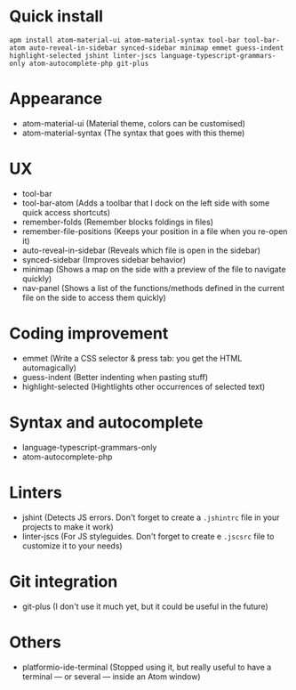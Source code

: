 # Quick install

```shell
apm install atom-material-ui atom-material-syntax tool-bar tool-bar-atom auto-reveal-in-sidebar synced-sidebar minimap emmet guess-indent highlight-selected jshint linter-jscs language-typescript-grammars-only atom-autocomplete-php git-plus
```


# Appearance

* atom-material-ui (Material theme, colors can be customised)
* atom-material-syntax (The syntax that goes with this theme)

# UX

* tool-bar
* tool-bar-atom (Adds a toolbar that I dock on the left side with some quick access shortcuts)
* remember-folds (Remember blocks foldings in files)
* remember-file-positions (Keeps your position in a file when you re-open it)
* auto-reveal-in-sidebar (Reveals which file is open in the sidebar)
* synced-sidebar (Improves sidebar behavior)
* minimap (Shows a map on the side with a preview of the file to navigate quickly)
* nav-panel (Shows a list of the functions/methods defined in the current file on the side to access them quickly)

# Coding improvement

* emmet (Write a CSS selector & press tab: you get the HTML automagically)
* guess-indent (Better indenting when pasting stuff)
* highlight-selected (Hightlights other occurrences of selected text)

# Syntax and autocomplete

* language-typescript-grammars-only
* atom-autocomplete-php

# Linters

* jshint (Detects JS errors. Don't forget to create a `.jshintrc` file in your projects to make it work)
* linter-jscs (For JS styleguides. Don't forget to create e `.jscsrc` file to customize it to your needs)

# Git integration

* git-plus (I don't use it much yet, but it could be useful in the future)

# Others

* platformio-ide-terminal (Stopped using it, but really useful to have a terminal — or several — inside an Atom window)
